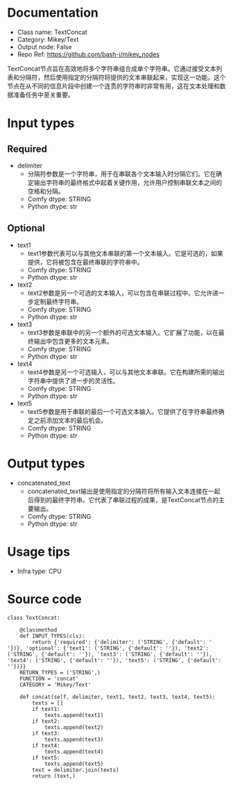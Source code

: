 # Documentation
- Class name: TextConcat
- Category: Mikey/Text
- Output node: False
- Repo Ref: https://github.com/bash-j/mikey_nodes

TextConcat节点旨在高效地将多个字符串组合成单个字符串。它通过接受文本列表和分隔符，然后使用指定的分隔符将提供的文本串联起来，实现这一功能。这个节点在从不同的信息片段中创建一个连贯的字符串时非常有用，这在文本处理和数据准备任务中至关重要。

# Input types
## Required
- delimiter
    - 分隔符参数是一个字符串，用于在串联各个文本输入时分隔它们。它在确定输出字符串的最终格式中起着关键作用，允许用户控制串联文本之间的空格和分隔。
    - Comfy dtype: STRING
    - Python dtype: str
## Optional
- text1
    - text1参数代表可以与其他文本串联的第一个文本输入。它是可选的，如果提供，它将被包含在最终串联的字符串中。
    - Comfy dtype: STRING
    - Python dtype: str
- text2
    - text2参数是另一个可选的文本输入，可以包含在串联过程中。它允许进一步定制最终字符串。
    - Comfy dtype: STRING
    - Python dtype: str
- text3
    - text3参数是串联中的另一个额外的可选文本输入。它扩展了功能，以在最终输出中包含更多的文本元素。
    - Comfy dtype: STRING
    - Python dtype: str
- text4
    - text4参数是另一个可选输入，可以与其他文本串联。它在构建所需的输出字符串中提供了进一步的灵活性。
    - Comfy dtype: STRING
    - Python dtype: str
- text5
    - text5参数是用于串联的最后一个可选文本输入。它提供了在字符串最终确定之前添加文本的最后机会。
    - Comfy dtype: STRING
    - Python dtype: str

# Output types
- concatenated_text
    - concatenated_text输出是使用指定的分隔符将所有输入文本连接在一起后得到的最终字符串。它代表了串联过程的成果，是TextConcat节点的主要输出。
    - Comfy dtype: STRING
    - Python dtype: str

# Usage tips
- Infra type: CPU

# Source code
```
class TextConcat:

    @classmethod
    def INPUT_TYPES(cls):
        return {'required': {'delimiter': ('STRING', {'default': ' '})}, 'optional': {'text1': ('STRING', {'default': ''}), 'text2': ('STRING', {'default': ''}), 'text3': ('STRING', {'default': ''}), 'text4': ('STRING', {'default': ''}), 'text5': ('STRING', {'default': ''})}}
    RETURN_TYPES = ('STRING',)
    FUNCTION = 'concat'
    CATEGORY = 'Mikey/Text'

    def concat(self, delimiter, text1, text2, text3, text4, text5):
        texts = []
        if text1:
            texts.append(text1)
        if text2:
            texts.append(text2)
        if text3:
            texts.append(text3)
        if text4:
            texts.append(text4)
        if text5:
            texts.append(text5)
        text = delimiter.join(texts)
        return (text,)
```